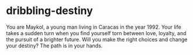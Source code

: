 # dribbling-destiny
You are Maykol, a young man living in Caracas in the year 1992. Your life takes a sudden turn when you find yourself torn between love, loyalty, and the pursuit of a brighter future. Will you make the right choices and change your destiny? The path is in your hands.
